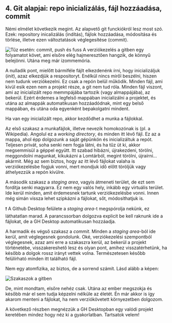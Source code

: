 ## 4. Git alapjai: repo inicializálás, fájl hozzáadása, commit

Némi elmélet következik megint. Az alapvető git funckiókról lesz most szó. Ezek: repository inicalizálás (indítás), fájlok hozzáadása, módosítása és törlése, illetve ezen változtatások véglegesítése (commit).

![Tűz esetén: commit, push és fuss](../images/In_case_of_fire_git_push_first.jpg)
A verziókezelés a gitben egy folyamatot követ, ami elsőre elég hajmeresztően hangzik, de könnyű belejönni. Utána meg már izommemória.

A nulladik pont, mielőtt bármiféle fájlt elkezdenénk írni, hogy inicializáljuk (*init*), azaz elkezdjük a respositoryt. Enélkül nincs miről beszélni, hiszen nem tudunk verziókezelni. Ez csak a repón belül működik. Minden fájl, ami kívül esik ezen nem a projekt része, a git nem tud róla. Minden fájl viszont, ami az inicializált repo memmpájába tartozik (vagy almappájába), az bekerül. Ezért érdemes a legfelső mappában inicializálni a projektet, és utána az almappák automatikusan hozzáadódnak, mint egy belső mappában, és utána oda egyenként bepakolgatni mindent.

Ha van egy inicializált repo, akkor kezdődhet a munka a fájlokkal.

Az első szakasz a munkafájlok, illetve nevezik homokozónak is (pl. a Wikipedia). Angolul ez a *working directory*, és minden itt lévő fájl. Ez az a mappa, ahol épp dolgozunk a saját gépünkön és inicializáltuk a repót. Teljesen privát, soha senki nem fogja látni, és ha tűz üt ki, akkor megsemmisül a géppel együtt. Itt szabad hibázni, újrakezdeni, törölni, meggondolni magunkat, kikukázni a Lomtárból, megint törölni, újraírni... akármit. Még az sem biztos, hogy az itt lévő fájlokat valaha is verziókezelésbe fogjuk vonni, mert mondjuk idő előtt töröljük vagy áthelyezzük a repón kívülre.

A második szakasz a *staging area*, vagyis átmeneti terület, de ezt sem fordítja senki magyarra. Ez nem egy valós hely, inkább egy virtuális terület. Ide kerül minden, amit érdemesnek tartunk verziókezelésbe vonni. Innen még simán vissza lehet szipkázni a fájlokat, sőt, módosíthatjuk is.

:exclamation: A Github Desktop felülete a *staging area*-t megspórolja nekünk, ez láthatatlan marad. A parancssorban dolgozva explicit be kell raknunk ide a fájlokat, de a GH Desktop automatikusan hozzáadja.

A harmadik és végső szakasz a *commit*. Minden a *staging area*-ból ide kerül, amit véglegesnek gondolunk. Oké, verziókezelési szempontból véglegesnek, azaz ami erre a szakaszra kerül, az bekerül a projekt történetébe, visszakereshető lesz és olyan pont, amihez visszatérhetünk, ha később a dolgok rossz irányt vettek volna. Természetesen később felülírható minden itt található fájl.

Nem egy atomfizika, az biztos, de a sorrend számít. Lásd alább a képen:

![Szakaszok a gitben](../images/git_workflow.jpg)

De, mint mondtam, elsőre nehéz csak. Utána az ember megszokja és később már el sem tudja képzelni nélküle az életét. Én már akkor is így akarom menteni a fájlokat, ha nem verziókövetett környezetben dolgozom.

A következő részben <!-- link az 5-re --> megnézzük a GH Desktopban egy valódi projekt keretében mindez hogy néz ki a gyakorlatban. Tartsatok velem!